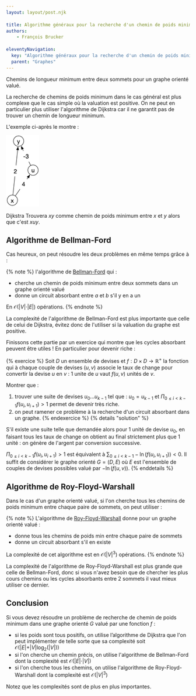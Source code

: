 ```yaml
---
layout: layout/post.njk

title: Algorithme généraux pour la recherche d'un chemin de poids minimum
authors: 
    - François Brucker

eleventyNavigation:
  key: "Algorithme généraux pour la recherche d'un chemin de poids minimum"
  parent: "Graphes"
---
```


<!-- début résumé -->

Chemins de longueur minimum entre deux sommets pour un graphe orienté valué.

<!-- fin résumé -->

La recherche de chemins de poids minimum dans le cas général est plus complexe que le cas simple où la valuation est positive. On ne peut en particulier plus utiliser l'algorithme de Dijkstra car il ne garantit pas de trouver un chemin de longueur minimum.

L'exemple ci-après le montre :

![chemin poids négatif](chemin_poids_negatif.png)

Dijkstra Trouvera $xy$ comme chemin de poids minimum entre $x$ et $y$ alors que c'est $xuy$.

## Algorithme de Bellman-Ford

Cas heureux, on peut résoudre les deux problèmes en même temps grâce à :

{% note %}
l'algorithme de [Bellman-Ford](https://fr.wikipedia.org/wiki/Algorithme_de_Bellman-Ford) qui :

* cherche un chemin de poids minimum entre deux sommets dans un graphe orienté valué
* donne un circuit absorbant entre $a$ et $b$ s'il y en a un

En $\mathcal{O}(\vert V \vert \cdot \vert E \vert)$ opérations.
{% endnote %}

La complexité de l'algorithme de Bellman-Ford est plus importante que celle de celui de Dijkstra, évitez donc de l'utiliser si la valuation du graphe est positive.

Finissons cette partie par un exercice qui montre que les cycles absorbant peuvent être utiles ! En particulier pour devenir riche :

{% exercice %}
Soit $D$ un ensemble de devises et $f: D \times D \rightarrow \mathbb{R}^+$ la fonction qui à chaque couple de devises $(u, v)$ associe le taux de change pour convertir la devise $u$ en $v$ : 1 unite de $u$ vaut $f(u, v)$ unités de $v$.

Montrer que :

1. trouver une suite de devises $u_0\dots u_{k-1}$ tel que : $u_0 = u_{k-1}$ et $\Pi_{0 \leq i < k-1}f(u_i, u_{i+1}) > 1$ permet de devenir très riche.
2. on peut ramener ce problème à la recherche d'un circuit absorbant dans un graphe.
{% endexercice %}
{% details "solution" %}

S'il existe une suite telle que demandée alors pour 1 unité de devise $u_0$, en faisant tous les taux de change on obtient au final strictement plus que 1 unité : on génère de l'argent par conversion successive.

$\Pi_{0 \leq i < k-1}f(u_i, u_{i+1}) > 1$ est équivalent à $\sum_{0 \leq i < k-1}-\ln(f(u_i, u_{i+1})) < 0$. Il suffit de considérer le graphe orienté $G=(D, E)$ où $E$ est l'ensemble de couples de devises possibles valué par $-\ln(f(u, v))$.
{% enddetails %}

## Algorithme de Roy-Floyd-Warshall

Dans le cas d'un graphe orienté valué, si l'on cherche tous les chemins de poids minimum entre chaque paire de sommets, on peut utiliser :

{% note %}
L'algorithme de [Roy-Floyd-Warshall](https://fr.wikipedia.org/wiki/Algorithme_de_Floyd-Warshall) donne pour un graphe orienté valué :

* donne tous les chemins de poids min entre chaque paire de sommets
* donne un circuit absorbant s'il en existe

La complexité de cet algorithme est en $\mathcal{O}(\vert V \vert ^3)$ opérations.
{% endnote %}

La complexité de l'algorithme de Roy-Floyd-Warshall est plus grande que celle de Bellman-Ford, donc si vous n'avez besoin que de chercher les plus cours chemins ou les cycles absorbants entre 2 sommets il vaut mieux utiliser ce dernier.

## Conclusion

Si vous devez résoudre un problème de recherche de chemin de poids minimum dans une graphe orienté $G$ valué par une fonction $f$ :

* si les poids sont tous positifs, on utilise l’algorithme de Dijkstra que l'on peut implémenter de telle sorte que sa complexité soit $\mathcal{O}(\vert E \vert + \vert V \vert\log_2(\vert V \vert))$
* si l'on cherche un chemin précis, on utilise l'algorithme de Bellman-Ford dont la complexité est $\mathcal{O}(\vert E \vert \cdot \vert V \vert)$
* si l'on cherche tous les chemins, on utilise l'algorithme de Roy-Floyd-Warshall dont la complexité est $\mathcal{O}(\vert V \vert^3)$

Notez que les complexités sont de plus en plus importantes.
